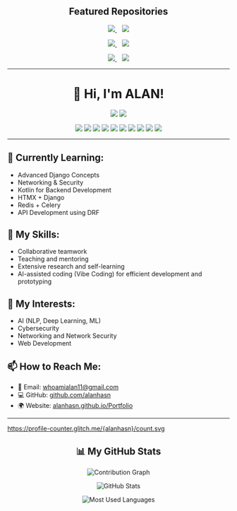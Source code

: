 <!-- 📌 Featured Projects Section -->
<h2 align="center">Featured Repositories</h2>

<!-- Row 1 -->
<p align="center">
  <a href="https://github.com/alanhasn/IP-Vulnerability-Web-App-Scanner">
    <img src="https://github-readme-stats.vercel.app/api/pin/?username=alanhasn&repo=IP-Vulnerability-Web-App-Scanner&theme=radical" />
  </a>
  &nbsp;&nbsp;
  <a href="https://github.com/alanhasn/Django-HTMX_ContactHub">
    <img hight=" "src="https://github-readme-stats.vercel.app/api/pin/?username=alanhasn&repo=Django-HTMX_ContactHub&theme=radical" />
  </a>
</p>

<!-- Row 2 -->
<p align="center">
  <a href="https://github.com/alanhasn/E-Commerce-API-Practice-DRF-course">
    <img src="https://github-readme-stats.vercel.app/api/pin/?username=alanhasn&repo=E-Commerce-API-Practice-DRF-course&theme=radical" />
  </a>
  &nbsp;&nbsp;
  <a href="https://github.com/alanhasn/my_cybersec_lib">
    <img src="https://github-readme-stats.vercel.app/api/pin/?username=alanhasn&repo=my_cybersec_lib&theme=radical" />
  </a>
</p>
<!-- Row 3 -->
<p align="center">
  <a href="https://github.com/alanhasn/Kotlin_gradle-Library-Management-System-with-DB">
    <img src="https://github-readme-stats.vercel.app/api/pin/?username=alanhasn&repo=Kotlin_gradle-Library-Management-System-with-DB&theme=radical" />
  </a>
  &nbsp;&nbsp;
  <a href="https://github.com/alanhasn/Some-Python-Tools">
    <img src="https://github-readme-stats.vercel.app/api/pin/?username=alanhasn&repo=Some-Python-Tools&theme=radical" />
  </a>
</p>

---


<div style="max-width: 700px; margin: auto;">

<h1 align="center">👋 Hi, I'm ALAN!</h1>

<p align="center">
  <img src="https://komarev.com/ghpvc/?username=alanhasn&label=Profile%20views&color=blue&style=flat" />
  <img src="https://img.shields.io/pypi/v/SecureTool?label=SecureTool&color=blue&style=flat-square&logo=pypi" />
</p>

<p align="center">
  <img src="https://img.shields.io/badge/Python-3776AB?style=for-the-badge&logo=python&logoColor=white"/>
  <img src="https://img.shields.io/badge/Django-092E20?style=for-the-badge&logo=django&logoColor=white"/>
  <img src="https://img.shields.io/badge/Kotlin-0095D5?style=for-the-badge&logo=kotlin&logoColor=white"/>
  <img src="https://img.shields.io/badge/HTML5-E34F26?style=for-the-badge&logo=html5&logoColor=white"/>
  <img src="https://img.shields.io/badge/CSS3-1572B6?style=for-the-badge&logo=css3&logoColor=white"/>
  <img src="https://img.shields.io/badge/SQL-4479A1?style=for-the-badge&logo=sqlite&logoColor=white"/>
  <img src="https://img.shields.io/badge/DRF-092E20?style=for-the-badge&logo=django&logoColor=white"/>
  <img src="https://img.shields.io/badge/Git-F05032?style=for-the-badge&logo=git&logoColor=white"/>
  <img src="https://img.shields.io/badge/GitHub-181717?style=for-the-badge&logo=github&logoColor=white"/>
  <img src="https://img.shields.io/badge/Linux-FCC624?style=for-the-badge&logo=linux&logoColor=black"/>
</p>

---

## 🌱 Currently Learning:
- Advanced Django Concepts
- Networking & Security
- Kotlin for Backend Development
- HTMX + Django
- Redis + Celery
- API Development using DRF

## 💼 My Skills:
- Collaborative teamwork
- Teaching and mentoring
- Extensive research and self-learning
- AI-assisted coding (Vibe Coding) for efficient development and prototyping


## 🧠 My Interests:
- AI (NLP, Deep Learning, ML)
- Cybersecurity
- Networking and Network Security
- Web Development

## 📫 How to Reach Me:
- 📧 Email: whoamialan11@gmail.com  
- 💻 GitHub: [github.com/alanhasn](https://github.com/alanhasn)  
- 🌍 Website: [alanhasn.github.io/Portfolio](https://alanhasn.github.io/Portfolio/)

---
https://profile-counter.glitch.me/{alanhasn}/count.svg
<h2 align="center">📊 My GitHub Stats</h2>

<!-- ✅ Contribution Graph -->
<p align="center">
  <img src="https://ghchart.rshah.org/alanhasn" alt="Contribution Graph" />
</p>

<!-- ✅ GitHub Stats -->
<p align="center">
  <img src="https://github-readme-stats.vercel.app/api?username=alanhasn&show_icons=true&theme=tokyonight&hide_border=true&count_private=true" alt="GitHub Stats" />
</p>

<!-- ✅ Languages -->
<p align="center">
  <img src="https://github-readme-stats.vercel.app/api/top-langs/?username=alanhasn&layout=compact&theme=radical&hide_border=true" alt="Most Used Languages" />
</p>

</div>
